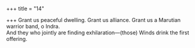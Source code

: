 +++
title = "14"

+++
 Grant us peaceful dwelling. Grant us alliance. Grant us a Marutian  warrior band, o Indra.  
And they who jointly are finding exhilaration—(those) Winds drink the  first offering.  